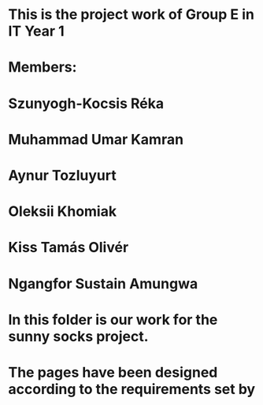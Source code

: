 # This is the project work of Group E in IT Year 1
# Members: 
#         Szunyogh-Kocsis Réka
#         Muhammad Umar Kamran
#         Aynur Tozluyurt
#         Oleksii Khomiak
#         Kiss Tamás Olivér
#         Ngangfor Sustain Amungwa
#
#
# In this folder is our work for the sunny socks project.
# The pages have been designed according to the requirements set by 